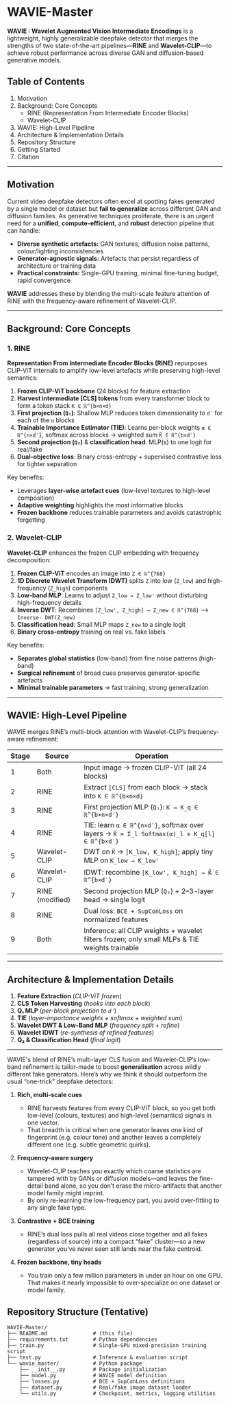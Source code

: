 # WAVIE-Master

**WAVIE : Wavelet Augmented Vision Intermediate Encodings** is a lightweight, highly generalizable deepfake detector that merges the strengths of two state-of-the-art pipelines—**RINE** and **Wavelet-CLIP**—to achieve robust performance across diverse GAN and diffusion-based generative models.

## Table of Contents

1. Motivation
2. Background: Core Concepts
   - RINE (Representation From Intermediate Encoder Blocks)
   - Wavelet-CLIP
1. WAVIE: High-Level Pipeline
2. Architecture & Implementation Details
3. Repository Structure
4. Getting Started
5. Citation
---
## Motivation

Current video deepfake detectors often excel at spotting fakes generated by a single model or dataset but **fail to generalize** across different GAN and diffusion families. As generative techniques proliferate, there is an urgent need for a **unified**, **compute-efficient**, and **robust** detection pipeline that can handle:

- **Diverse synthetic artefacts:** GAN textures, diffusion noise patterns, colour/lighting inconsistencies
- **Generator-agnostic signals:** Artefacts that persist regardless of architecture or training data
- **Practical constraints:** Single-GPU training, minimal fine-tuning budget, rapid convergence

**WAVIE** addresses these by blending the multi-scale feature attention of RINE with the frequency-aware refinement of Wavelet-CLIP.

---

## Background: Core Concepts

### 1. RINE

**Representation From Intermediate Encoder Blocks (RINE)** repurposes CLIP-ViT internals to amplify low-level artefacts while preserving high-level semantics:

1. **Frozen CLIP-ViT backbone** (24 blocks) for feature extraction
2. **Harvest intermediate [CLS] tokens** from every transformer block to form a token stack `K ∈ ℝ^{b×n×d}`
3. **First projection (`Q₁`)**: Shallow MLP reduces token dimensionality to `d′` for each of the `n` blocks
4. **Trainable Importance Estimator (TIE)**: Learns per-block weights `α ∈ ℝ^{n×d′}`, softmax across blocks → weighted sum `K̃ ∈ ℝ^{b×d′}`
5. **Second projection (`Q₂`)** & **classification head**: MLP(s) to one logit for real/fake
6. **Dual-objective loss**: Binary cross-entropy + supervised contrastive loss for tighter separation

Key benefits:
- Leverages **layer-wise artefact cues** (low-level textures to high-level composition)
- **Adaptive weighting** highlights the most informative blocks
- **Frozen backbone** reduces trainable parameters and avoids catastrophic forgetting

### 2. Wavelet-CLIP

**Wavelet-CLIP** enhances the frozen CLIP embedding with frequency decomposition:

1. **Frozen CLIP-ViT** encodes an image into `Z ∈ ℝ^{768}`
2. **1D Discrete Wavelet Transform (DWT)** splits `Z` into low (`Z_low`) and high-frequency (`Z_high`) components
3. **Low-band MLP**: Learns to adjust `Z_low → Z_low'` without disturbing high-frequency details
4. **Inverse DWT**: Recombines `[Z_low', Z_high] → Z_new ∈ ℝ^{768}` --> `Inverse- DWT(Z_new)`
5. **Classification head**: Small MLP maps `Z_new` to a single logit
6. **Binary cross-entropy** training on real vs. fake labels

Key benefits:
- **Separates global statistics** (low-band) from fine noise patterns (high-band)
- **Surgical refinement** of broad cues preserves generator-specific artefacts
- **Minimal trainable parameters** → fast training, strong generalization

---

## WAVIE: High-Level Pipeline

WAVIE merges RINE’s multi-block attention with Wavelet-CLIP’s frequency-aware refinement:

| Stage | Source            | Operation                                                                                      |
|-------|-------------------|------------------------------------------------------------------------------------------------|
| 1     | Both              | Input image → frozen CLIP-ViT (all 24 blocks)                                                  |
| 2     | RINE              | Extract `[CLS]` from each block → stack into `K ∈ ℝ^{b×n×d}`                                      |
| 3     | RINE              | First projection MLP (`Q₁`): `K → K_q ∈ ℝ^{b×n×d′}`                                              |
| 4     | RINE              | TIE: learn `α ∈ ℝ^{n×d′}`, softmax over layers → `K̃ = Σ_l Softmax(α)_l ⊙ K_q[l] ∈ ℝ^{b×d′}`      |
| 5     | Wavelet-CLIP      | DWT on `K̃` → `[K_low, K_high]`; apply tiny MLP on `K_low → K_low'`                                |
| 6     | Wavelet-CLIP      | IDWT: recombine `[K_low', K_high] → K̂ ∈ ℝ^{b×d′}`                                               |
| 7     | RINE (modified)   | Second projection MLP (`Q₂`) + 2–3-layer head → single logit                                     |
| 8     | RINE              | Dual loss: `BCE + SupConLoss` on normalized features                                             |
| 9     | Both              | Inference: all CLIP weights + wavelet filters frozen; only small MLPs & TIE weights trainable   |

---

## Architecture & Implementation Details

1. **Feature Extraction** (_CLIP-ViT frozen_)  
2. **CLS Token Harvesting** (_hooks into each block_)  
3. **Q₁ MLP** (_per-block projection to `d′`_)  
4. **TIE** (_layer-importance weights + softmax + weighted sum_)  
5. **Wavelet DWT & Low-Band MLP** (_frequency split + refine_)  
6. **Wavelet IDWT** (_re-synthesis of refined features_)  
7. **Q₂ & Classification Head** (_final logit_)

---

WAVIE's blend of RINE’s multi-layer CLS fusion and Wavelet-CLIP’s low-band refinement is tailor-made to boost **generalisation** across wildly different fake generators. Here’s why we think it should outperform the usual “one-trick” deepfake detectors:

1. **Rich, multi-scale cues**
   * RINE harvests features from every CLIP-ViT block, so you get both low-level (colours, textures) and high-level (semantics) signals in one vector.
   * That breadth is critical when one generator leaves one kind of fingerprint (e.g. colour tone) and another leaves a completely different one (e.g. subtle geometric quirks).

2. **Frequency-aware surgery**
   * Wavelet-CLIP teaches you exactly which coarse statistics are tampered with by GANs or diffusion models—and leaves the fine-detail band alone, so you don’t erase the micro-artifacts that another model family might imprint.
   * By only re-learning the low-frequency part, you avoid over-fitting to any single fake type.

3. **Contrastive + BCE training**
   * RINE’s dual loss pulls all real videos close together and all fakes (regardless of source) into a compact “fake” cluster—so a new generator you’ve never seen still lands near the fake centroid.

4. **Frozen backbone, tiny heads**
   * You train only a few million parameters in under an hour on one GPU. That makes it nearly impossible to over-specialize on one dataset or model family.

## Repository Structure (Tentative)

```
WAVIE-Master/
├── README.md               # (this file)
├── requirements.txt        # Python dependencies
├── train.py                # Single-GPU mixed-precision training script
├── test.py                 # Inference & evaluation script
└── wavie_master/           # Python package
    ├── __init__.py         # Package initialization
    ├── model.py            # WAVIE model definition
    ├── losses.py           # BCE + SupConLoss definitions
    ├── dataset.py          # Real/fake image dataset loader
    └── utils.py            # Checkpoint, metrics, logging utilities
```
